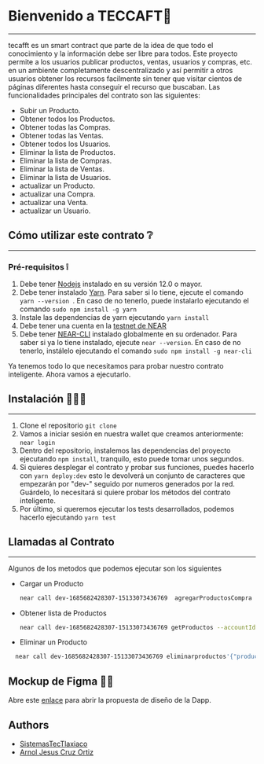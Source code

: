 # Bienvenido a TECCAFT📖
---
tecafft es un smart contract que parte de la idea de que todo el conocimiento y la información debe ser libre para todos. Este proyecto permite a los usuarios publicar productos, ventas, usuarios y compras, etc. en un ambiente completamente descentralizado y así permitir a otros usuarios obtener los recursos facilmente sin tener que visitar cientos de páginas diferentes hasta conseguir el recurso que buscaban.
Las funcionalidades principales del contrato son las siguientes:
* Subir un Producto.
* Obtener todos los Productos.
* Obtener todas las Compras.
* Obtener todas las Ventas.
* Obtener todos los Usuarios.
* Eliminar la lista de Productos.
* Eliminar la lista de Compras.
* Eliminar la lista de Ventas.
* Eliminar la lista de Usuarios.
* actualizar un Producto.
* actualizar una Compra.
* actualizar una Venta.
* actualizar un Usuario.

## Cómo utilizar este contrato ❔
---
### Pré-requisitos ❕
1. Debe tener [Nodejs](https://nodejs.org/en/) instalado en su versión 12.0 o mayor.
2. Debe tener instalado [Yarn](https://yarnpkg.com/). Para saber si lo tiene, ejecute el comando ```yarn --version ```. En caso de no tenerlo, puede instalarlo ejecutando el comando ```sudo npm install -g yarn```
3. Instale las dependencias de yarn ejecutando ```yarn install```
4. Debe tener una cuenta en la [testnet de NEAR](https://wallet.testnet.near.org/)
5. Debe tener [NEAR-CLI](https://github.com/near/near-cli) instalado globalmente en su ordenador. Para saber si ya lo tiene instalado, ejecute ```near --version```. En caso de no tenerlo, instálelo ejecutando el comando ```sudo npm install -g near-cli``` 

Ya tenemos todo lo que necesitamos para probar nuestro contrato inteligente. Ahora vamos a ejecutarlo.

## Instalación 📖🐱‍💻
---
1. Clone el repositorio ```git clone ```
2. Vamos a iniciar sesión en nuestra wallet que creamos anteriormente: ```near login```
3. Dentro del repositorio, instalemos las dependencias del proyecto ejecutando ```npm install```, tranquilo, esto puede tomar unos segundos.
4. Si quieres desplegar el contrato y probar sus funciones, puedes hacerlo con ```yarn deploy:dev``` esto le devolverá un conjunto de caracteres que empezarán por "dev-" seguido por numeros generados por la red. Guárdelo, lo necesitará si quiere probar los métodos del contrato inteligente.
5. Por último, si queremos ejecutar los tests desarrollados, podemos hacerlo ejecutando ```yarn test```
   
## Llamadas al Contrato 
---
Algunos de los metodos que podemos ejecutar son los siguientes
- Cargar un Producto
  ```bash
  near call dev-1685682428307-15133073436769  agregarProductosCompra '{"deudas": "0", "precio": "$55", "producto": "calculadora cientifica"}' --accountId arnol060.testnet
  ```
- Obtener lista de Productos
  ```bash
  near call dev-1685682428307-15133073436769 getProductos --accountId arnol060.testnet

- Eliminar un Producto
```bash
  near call dev-1685682428307-15133073436769 eliminarproductos'{"productoIndex": i32}' --accountId arnol060.testnet
  ```

## Mockup de Figma 🎨📖
Abre este [enlace](https://www.figma.com/file/ozTOoTjzlqXfC5YrX62ngQ/Untitled?node-id=0%3A1&t=l2eeqqNRU75cj54O-1) para abrir la propuesta de diseño de la Dapp.

## Authors
- [SistemasTecTlaxiaco](https://github.com/SistemasTecTlaxiaco/actividad-9-contrato-compilado-equiposcc)
- [Arnol Jesus Cruz Ortiz](https://github.com/Arnold-Js)
